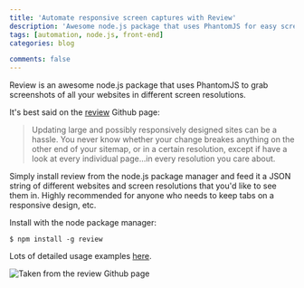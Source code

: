 ```yaml
---
title: 'Automate responsive screen captures with Review'
description: 'Awesome node.js package that uses PhantomJS for easy screengrabs.'
tags: [automation, node.js, front-end]
categories: blog

comments: false
---
```


Review is an awesome node.js package that uses PhantomJS to grab screenshots of all your websites in different screen resolutions.

It's best said on the [review](https://github.com/juliangruber/review) Github page:

> Updating large and possibly responsively designed sites can be a hassle. You never know whether your change breakes anything on the other end of your sitemap, or in a certain resolution, except if have a look at every individual page...in every resolution you care about.

Simply install review from the node.js package manager and feed it a JSON string of different websites and screen resolutions that you'd like to see them in. Highly recommended for anyone who needs to keep tabs on a responsive design, etc.

Install with the node package manager:

    $ npm install -g review

Lots of detailed usage examples [here](https://github.com/juliangruber/review).

![Taken from the review Github page](/images/posts/review-screenshot.png)
